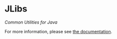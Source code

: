 JLibs
=======

*Common Utilities for Java*

For more information, please see [the documentation](http://jlibs.in).
